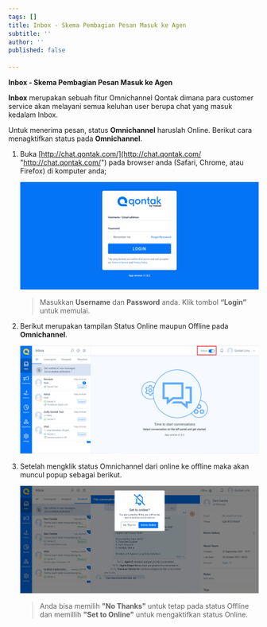 ```yaml
---
tags: []
title: Inbox - Skema Pembagian Pesan Masuk ke Agen
subtitle: ''
author: ''
published: false

---
```

**Inbox - Skema Pembagian Pesan Masuk ke Agen**

**Inbox** merupakan sebuah fitur Omnichannel Qontak dimana para customer service akan melayani semua keluhan user berupa chat yang masuk kedalam Inbox.

Untuk menerima pesan, status **Omnichannel** haruslah Online. Berikut cara menagktifkan status pada **Omnichannel**.

1. Buka [http://chat.qontak.com/](http://chat.qontak.com/ "http://chat.qontak.com/") pada browser anda (Safari, Chrome, atau Firefox) di komputer anda;

   ![](/uploads/login-qontak-c.png)

   > Masukkan **Username** dan **Password** anda. Klik tombol **“Login”** untuk memulai.
2. Berikut merupakan tampilan Status Online maupun Offline pada **Omnichannel**.

   ![](/uploads/online1.PNG)
3. Setelah mengklik status Omnichannel dari online ke offline maka akan muncul popup sebagai berikut.

   ![](/uploads/online.PNG)

   > Anda bisa memilih **"No Thanks"** untuk tetap pada status Offline dan memillih **"Set to Online"** untuk mengaktifkan status Online.